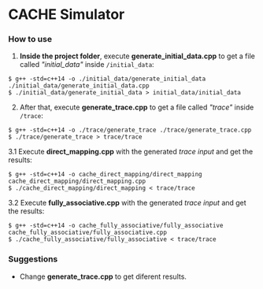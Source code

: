 # CACHE Simulator

### How to use

1. **Inside the project folder**, execute **generate_initial_data.cpp** 
to get a file called *"initial_data"* inside `/initial_data`:
```
$ g++ -std=c++14 -o ./initial_data/generate_initial_data ./initial_data/generate_initial_data.cpp
$ ./initial_data/generate_initial_data > initial_data/initial_data
```
2. After that, execute  **generate_trace.cpp** to get a file called *"trace"* inside `/trace`:
```
$ g++ -std=c++14 -o ./trace/generate_trace ./trace/generate_trace.cpp
$ ./trace/generate_trace > trace/trace
```
3.1 Execute **direct_mapping.cpp** with the generated *trace input* and get the results:

```
$ g++ -std=c++14 -o cache_direct_mapping/direct_mapping cache_direct_mapping/direct_mapping.cpp
$ ./cache_direct_mapping/direct_mapping < trace/trace
```

3.2 Execute **fully_associative.cpp** with the generated *trace input* and get the results:

```
$ g++ -std=c++14 -o cache_fully_associative/fully_associative cache_fully_associative/fully_associative.cpp
$ ./cache_fully_associative/fully_associative < trace/trace
```

### Suggestions
* Change **generate_trace.cpp** to get diferent results.
